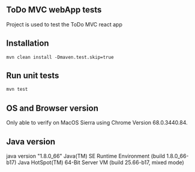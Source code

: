 ## ToDo MVC webApp tests ##
Project is used to test the ToDo MVC react app

## Installation
```
mvn clean install -Dmaven.test.skip=true
```
## Run unit tests
 ```sh
 mvn test
```

## OS and Browser version
Only able to verify on MacOS Sierra using Chrome Version 68.0.3440.84.

## Java version
java version "1.8.0_66"
Java(TM) SE Runtime Environment (build 1.8.0_66-b17)
Java HotSpot(TM) 64-Bit Server VM (build 25.66-b17, mixed mode)